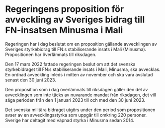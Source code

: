 # Regeringens proposition för avveckling av Sveriges bidrag till FN-insatsen Minusma i Mali

Regeringen har i dag beslutat om en proposition gällande avvecklingen av Sveriges styrkebidrag till FN:s stabiliserande insats i Mali (Minusma). Propositionen har överlämnats till riksdagen.

Den 17 mars 2022 fattade regeringen beslut om att det svenska styrkebidraget till FN:s stabiliserande insats i Mali, Minusma, ska avvecklas. En ordnad avveckling inleds i mitten av november och ska vara avslutad senast den 30 juni 2023.

Den proposition som i dag överlämnats till riksdagen gäller den del av avvecklingen som inte täcks av nuvarande mandat från riksdagen, det vill säga perioden från den 1 januari 2023 till och med den 30 juni 2023.

Det svenska militära bidraget utgörs under den period som propositionen avser av en avvecklingsstyrka som uppgår till omkring 220 personer. Sverige har deltagit med väpnad styrka i Minusma sedan 2014.

